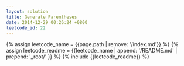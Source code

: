 ```yaml
---
layout: solution
title: Generate Parentheses
date: 2014-12-29 00:26:24 +0800
leetcode_id: 22
---
```

{% assign leetcode_name = {{page.path | remove: '/index.md'}}  %}
{% assign leetcode_readme = {{leetcode_name | append: '/README.md' | prepend: '_root/' }}  %}
{% include {{leetcode_readme}} %}
